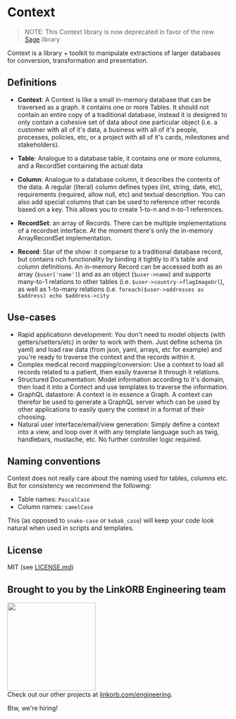 Context
=======

> NOTE: This Context library is now deprecated in favor of the new [Sage](https://github.com/linkorb/sage) library

Context is a library + toolkit to manipulate extractions of larger databases for conversion, transformation and presentation.

## Definitions

* **Context**: A Context is like a small in-memory database that can be traversed as a graph.
it contains one or more Tables. It should not contain an entire copy of a traditional database, instead it is designed to only contain a cohesive set of data about one particular object (i.e. a customer with all of it's data, a business with all of it's people, processes, policies, etc, or a project with all of it's cards, milestones and stakeholders).

* **Table**: Analogue to a database table, it contains one or more columns, and a RecordSet containing the actual data

* **Column**: Analogue to a database column, it describes the contents of the data. A regular (literal) column defines types (int, string, date, etc), requirements (required, allow null, etc) and textual description. You can also add special columns that can be used to reference other records based on a key. This allows you to create 1-to-n and n-to-1 references.

* **RecordSet**: an array of Records. There can be multiple implementations of a recordset interface. At the moment there's only the in-memory ArrayRecordSet implementation.

* **Record**: Star of the show: it comparse to a traditional database record, but contains rich functionality by binding it tightly to it's table and column definitions. An in-memory Record can be accessed both as an array (`$user['name']`) and as an object (`$user->name`) and supports many-to-1 relations to other tables (i.e. `$user->country->flagImageUrl`), as well as 1-to-many relations (i.e. `foreach($user->addresses as $address) echo $address->city`

## Use-cases

* Rapid applicationn development: You don't need to model objects (with getters/setters/etc) in order to work with them. Just define schema (in yaml) and load raw data (from json, yaml, arrays, etc for example) and you're ready to traverse the context and the records within it.
* Complex medical record mapping/conversion: Use a context to load all records related to a patient, then easily traverse it through it relations.
* Structured Documentation: Model information according to it's domain, then load it into a Contect and use templates to traverse the information.
* GraphQL datastore: A context is in essence a Graph. A context can therefor be used to generate a GraphQL server which can be used by other applications to easily query the context in a format of their choosing.
* Natural user interface/email/view generation: Simply define a context into a view, and loop over it with any template language such as twig, handlebars, mustache, etc. No further controller logic required.

## Naming conventions

Context does not really care about the naming used for tables, columns etc. But for consistency we recommend the following:

* Table names: `PascalCase`
* Column names: `camelCase`

This (as opposed to `snake-case` or `kebab_case`) will keep your code look natural when used in scripts and templates.

## License

MIT (see [LICENSE.md](LICENSE.md))

## Brought to you by the LinkORB Engineering team

<img src="http://www.linkorb.com/d/meta/tier1/images/linkorbengineering-logo.png" width="200px" /><br />
Check out our other projects at [linkorb.com/engineering](http://www.linkorb.com/engineering).

Btw, we're hiring!
